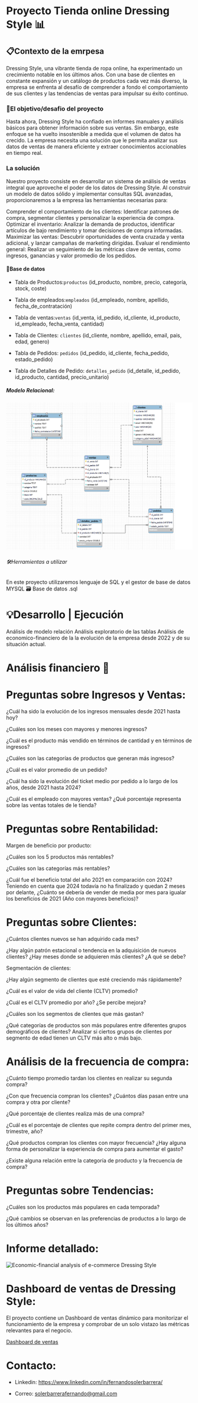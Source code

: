 <h1>Proyecto Tienda online Dressing Style 📊⁣ </h1>

<h2>📋Contexto de la emrpesa </h2> 
Dressing Style, una vibrante tienda de ropa online, ha experimentado un crecimiento notable en los últimos años. 
Con una base de clientes en constante expansión y un catálogo de productos cada vez más diverso,
la empresa se enfrenta al desafío de comprender a fondo el comportamiento de sus clientes y las tendencias de ventas para impulsar su éxito continuo. 

<h3>🎯El objetivo/desafio del proyecto </h3> 
Hasta ahora, Dressing Style ha confiado en informes manuales y análisis básicos para obtener información sobre sus ventas. 
Sin embargo, este enfoque se ha vuelto insostenible a medida que el volumen de datos ha crecido. 
La empresa necesita una solución que le permita analizar sus datos de ventas de manera eficiente y extraer conocimientos accionables en tiempo real.

<h3> La solución </h3>

Nuestro proyecto consiste en desarrollar un sistema de análisis de ventas integral que aproveche el poder de los datos de Dressing Style. 
Al construir un modelo de datos sólido y implementar consultas SQL avanzadas, proporcionaremos a la empresa las herramientas necesarias para:

Comprender el comportamiento de los clientes: Identificar patrones de compra, segmentar clientes y personalizar la experiencia de compra.
Optimizar el inventario: Analizar la demanda de productos, identificar artículos de bajo rendimiento y tomar decisiones de compra informadas.
Maximizar las ventas: Descubrir oportunidades de venta cruzada y venta adicional, y lanzar campañas de marketing dirigidas.
Evaluar el rendimiento general: Realizar un seguimiento de las métricas clave de ventas, como ingresos, ganancias y valor promedio de los pedidos.

<h4>📝Base de datos </h4>

- Tabla de Productos:`productos` (id_producto, nombre, precio, categoría, stock, coste)
  
- Tabla de empleados:`empleados` (id_empleado, nombre, apellido, fecha_de_contratación)
  
- Tabla de ventas:`ventas` (id_venta, id_pedido, id_cliente, id_producto, id_empleado, fecha_venta, cantidad)
  
- Tabla de Clientes: `clientes` (id_cliente, nombre, apellido, email, pais, edad, genero)
  
- Tabla de Pedidos: `pedidos` (id_pedido, id_cliente, fecha_pedido, estado_pedido)
  
- Tabla de Detalles de Pedido: `detalles_pedido` (id_detalle, id_pedido, id_producto, cantidad, precio_unitario)

<h5> Modelo Relacional: </h5>

![Modelo Relacional](https://github.com/Fersolbar/Dressing-Style_SQL/blob/main/modelo%20relacional%20de%20base%20de%20datos%20de%20dressing_style.png)


<h6> 🛠️Herramientas a utilizar  </h6>  En este proyecto utilizaremos lenguaje de SQL y el gestor de base de datos MYSQL 🗃️ Base de datos .sql

# 💡Desarrollo | Ejecución

Análisis de modelo relación
Análisis exploratorio de las tablas
Análisis de economico-financiero de la la evolución de la empresa desde 2022 y de su situación actual.

# Análisis financiero 💸

# Preguntas sobre Ingresos y Ventas:

¿Cuál ha sido la evolución de los ingresos mensuales desde 2021 hasta hoy?

¿Cuáles son los meses con mayores y menores ingresos?

¿Cuál es el producto más vendido en términos de cantidad y en términos de ingresos?

¿Cuáles son las categorías de productos que generan más ingresos?

¿Cuál es el valor promedio de un pedido?

¿Cuál ha sido la evolución del ticket medio por pedido a lo largo de los años, desde 2021 hasta 2024?

¿Cuál es el empleado con mayores ventas? ¿Qué porcentaje representa sobre las ventas totales de le tienda?

# Preguntas sobre Rentabilidad:

Margen de beneficio por producto:

¿Cuáles son los 5 productos más rentables?

¿Cuáles son las categorías más rentables?

¿Cuál fue el beneficio total del año 2021 en comparación con 2024? Teniendo en cuenta que 2024 todavía no ha finalizado y quedan 2 meses por delante, ¿Cuánto se debería de vender de media por mes para igualar los beneficios de 2021 (Año con mayores beneficios)?

# Preguntas sobre Clientes:

¿Cuántos clientes nuevos se han adquirido cada mes?

¿Hay algún patrón estacional o tendencia en la adquisición de nuevos clientes? ¿Hay meses donde se adquieren más clientes? ¿A qué se debe? 

Segmentación de clientes:

¿Hay algún segmento de clientes que esté creciendo más rápidamente?

¿Cuál es el valor de vida del cliente (CLTV) promedio?

¿Cuál es el CLTV promedio por año? ¿Se percibe mejora?

¿Cuáles son los segmentos de clientes que más gastan? 

¿Qué categorías de productos son más populares entre diferentes grupos demográficos de clientes?
Analizar si ciertos grupos de clientes por segmento de edad tienen un CLTV más alto o más bajo.

# Análisis de la frecuencia de compra:

¿Cuánto tiempo promedio tardan los clientes en realizar su segunda compra?

¿Con que frecuencia compran los clientes? ¿Cuántos días pasan entre una compra y otra por cliente?

¿Qué porcentaje de clientes realiza más de una compra?

¿Cuál es el porcentaje de clientes que repite compra dentro del primer mes, trimestre, año?

¿Qué productos compran los clientes con mayor frecuencia? ¿Hay alguna forma de personalizar la experiencia de compra para aumentar el gasto?

¿Existe alguna relación entre la categoría de producto y la frecuencia de compra?

# Preguntas sobre Tendencias:

¿Cuáles son los productos más populares en cada temporada?

¿Qué cambios se observan en las preferencias de productos a lo largo de los últimos años?

# Informe detallado:

![Economic-financial analysis of e-commerce Dressing Style ]()

# Dashboard de ventas de Dressing Style:

El proyecto contiene un Dashboard de ventas dinámico para monitorizar el funcionamiento de la empresa y comprobar de un solo vistazo las métricas relevantes para el negocio.

[Dashboard de ventas](Dassboard_Dressing_Style.pbix)

# Contacto:

- Linkedin: https://www.linkedin.com/in/fernandosolerbarrera/

- Correo: solerbarrerafernando@gmail.com










